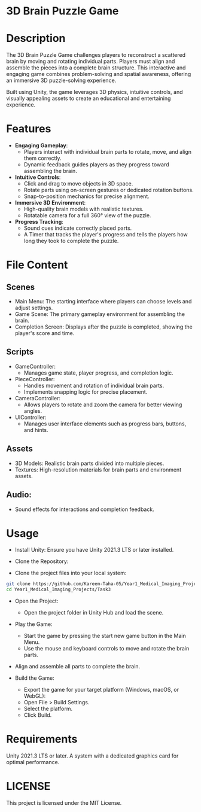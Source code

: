 # 3D Brain Puzzle Game

# Description
The 3D Brain Puzzle Game challenges players to reconstruct a scattered brain by moving and rotating individual parts. Players must align and assemble the pieces into a complete brain structure. This interactive and engaging game combines problem-solving and spatial awareness, offering an immersive 3D puzzle-solving experience.

Built using Unity, the game leverages 3D physics, intuitive controls, and visually appealing assets to create an educational and entertaining experience.

# Features

- **Engaging Gameplay**:
  - Players interact with individual brain parts to rotate, move, and align them correctly.
  - Dynamic feedback guides players as they progress toward assembling the brain.
- **Intuitive Controls**:
  - Click and drag to move objects in 3D space.
  - Rotate parts using on-screen gestures or dedicated rotation buttons.
  - Snap-to-position mechanics for precise alignment.
- **Immersive 3D Environment**:
  - High-quality brain models with realistic textures.
  - Rotatable camera for a full 360° view of the puzzle.
- **Progress Tracking**:
  - Sound cues indicate correctly placed parts.
  - A Timer that tracks the player's progress and tells the players how long they took to complete the puzzle.

# File Content
## Scenes
  - Main Menu: The starting interface where players can choose levels and adjust settings.
  - Game Scene: The primary gameplay environment for assembling the brain.
  - Completion Screen: Displays after the puzzle is completed, showing the player's score and time.
## Scripts
  - GameController:
    - Manages game state, player progress, and completion logic.
  - PieceController:
    - Handles movement and rotation of individual brain parts.
    - Implements snapping logic for precise placement.
  - CameraController:
    - Allows players to rotate and zoom the camera for better viewing angles.
  - UIController:
    - Manages user interface elements such as progress bars, buttons, and hints.
## Assets
  - 3D Models: Realistic brain parts divided into multiple pieces.
  - Textures: High-resolution materials for brain parts and environment assets.
## Audio:
  - Sound effects for interactions and completion feedback.

# Usage
  - Install Unity: Ensure you have Unity 2021.3 LTS or later installed.

  - Clone the Repository:
  - Clone the project files into your local system:
  ```bash
  git clone https://github.com/Kareem-Taha-05/Year1_Medical_Imaging_Projects.git
  cd Year1_Medical_Imaging_Projects/Task3
  ```
  - Open the Project:
    - Open the project folder in Unity Hub and load the scene.

  - Play the Game:
    - Start the game by pressing the start new game button in the Main Menu.
    - Use the mouse and keyboard controls to move and rotate the brain parts.
  - Align and assemble all parts to complete the brain.

  - Build the Game:
    - Export the game for your target platform (Windows, macOS, or WebGL):
    - Open File > Build Settings.
    - Select the platform.
    - Click Build.

# Requirements
Unity 2021.3 LTS or later.
A system with a dedicated graphics card for optimal performance.

# LICENSE
This project is licensed under the MIT License.
